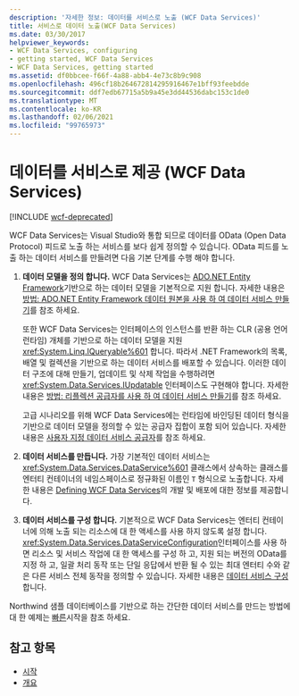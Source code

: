 ```yaml
---
description: '자세한 정보: 데이터를 서비스로 노출 (WCF Data Services)'
title: 서비스로 데이터 노출(WCF Data Services)
ms.date: 03/30/2017
helpviewer_keywords:
- WCF Data Services, configuring
- getting started, WCF Data Services
- WCF Data Services, getting started
ms.assetid: df0bbcee-f66f-4a88-abb4-4e73c8b9c908
ms.openlocfilehash: 496cf18b264672814295916467e1bff93feebdde
ms.sourcegitcommit: ddf7edb67715a5b9a45e3dd44536dabc153c1de0
ms.translationtype: MT
ms.contentlocale: ko-KR
ms.lasthandoff: 02/06/2021
ms.locfileid: "99765973"
---
```

# <a name="expose-your-data-as-a-service-wcf-data-services"></a>데이터를 서비스로 제공 (WCF Data Services)

[!INCLUDE [wcf-deprecated](~/includes/wcf-deprecated.md)]

WCF Data Services는 Visual Studio와 통합 되므로 데이터를 OData (Open Data Protocol) 피드로 노출 하는 서비스를 보다 쉽게 정의할 수 있습니다. OData 피드를 노출 하는 데이터 서비스를 만들려면 다음 기본 단계를 수행 해야 합니다.

1. **데이터 모델을 정의 합니다.** WCF Data Services는 [ADO.NET Entity Framework](../adonet/ef/index.md)기반으로 하는 데이터 모델을 기본적으로 지원 합니다. 자세한 내용은 [방법: ADO.NET Entity Framework 데이터 원본을 사용 하 여 데이터 서비스 만들기](create-a-data-service-using-an-adonet-ef-data-wcf.md)를 참조 하세요.

     또한 WCF Data Services는 인터페이스의 인스턴스를 반환 하는 CLR (공용 언어 런타임) 개체를 기반으로 하는 데이터 모델을 지원 <xref:System.Linq.IQueryable%601> 합니다. 따라서 .NET Framework의 목록, 배열 및 컬렉션을 기반으로 하는 데이터 서비스를 배포할 수 있습니다. 이러한 데이터 구조에 대해 만들기, 업데이트 및 삭제 작업을 수행하려면 <xref:System.Data.Services.IUpdatable> 인터페이스도 구현해야 합니다. 자세한 내용은 [방법: 리플렉션 공급자를 사용 하 여 데이터 서비스 만들기](create-a-data-service-using-rp-wcf-data-services.md)를 참조 하세요.

     고급 시나리오를 위해 WCF Data Services에는 런타임에 바인딩된 데이터 형식을 기반으로 데이터 모델을 정의할 수 있는 공급자 집합이 포함 되어 있습니다. 자세한 내용은 [사용자 지정 데이터 서비스 공급자](custom-data-service-providers-wcf-data-services.md)를 참조 하세요.

2. **데이터 서비스를 만듭니다.** 가장 기본적인 데이터 서비스는 <xref:System.Data.Services.DataService%601> 클래스에서 상속하는 클래스를 엔터티 컨테이너의 네임스페이스로 정규화된 이름인 `T` 형식으로 노출합니다. 자세한 내용은 [Defining WCF Data Services](defining-wcf-data-services.md)의 개발 및 배포에 대한 정보를 제공합니다.

3. **데이터 서비스를 구성 합니다.** 기본적으로 WCF Data Services는 엔터티 컨테이너에 의해 노출 되는 리소스에 대 한 액세스를 사용 하지 않도록 설정 합니다. <xref:System.Data.Services.DataServiceConfiguration>인터페이스를 사용 하면 리소스 및 서비스 작업에 대 한 액세스를 구성 하 고, 지원 되는 버전의 OData를 지정 하 고, 일괄 처리 동작 또는 단일 응답에서 반환 될 수 있는 최대 엔터티 수와 같은 다른 서비스 전체 동작을 정의할 수 있습니다. 자세한 내용은 [데이터 서비스 구성](configuring-the-data-service-wcf-data-services.md)합니다.

Northwind 샘플 데이터베이스를 기반으로 하는 간단한 데이터 서비스를 만드는 방법에 대 한 예제는 [빠른](quickstart-wcf-data-services.md)시작을 참조 하세요.

## <a name="see-also"></a>참고 항목

- [시작](getting-started-with-wcf-data-services.md)
- [개요](wcf-data-services-overview.md)
